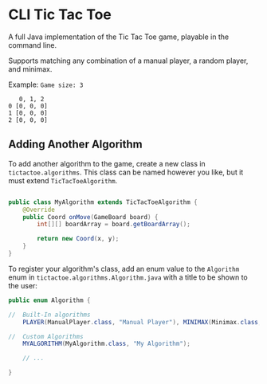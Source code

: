 # CLI Tic Tac Toe

A full Java implementation of the Tic Tac Toe game, playable in the command line.

Supports matching any combination of a manual player, a random player, and minimax.

Example:
`Game size: 3`
```
   0, 1, 2 
0 [0, 0, 0]
1 [0, 0, 0]
2 [0, 0, 0]
```

## Adding Another Algorithm

To add another algorithm to the game, create a new class in `tictactoe.algorithms`. This class can be named however you like, but it must extend `TicTacToeAlgorithm`.


```java

public class MyAlgorithm extends TicTacToeAlgorithm {
    @Override
    public Coord onMove(GameBoard board) {
        int[][] boardArray = board.getBoardArray();

        return new Coord(x, y);
    }
}
```

To register your algorithm's class, add an enum value to the `Algorithm` enum in `tictactoe.algorithms.Algorithm.java` with a title to be shown to the user:

```java
public enum Algorithm {

//  Built-In algorithms
    PLAYER(ManualPlayer.class, "Manual Player"), MINIMAX(Minimax.class, "Minimax"), RANDOM(Random.class, "Random"),

//  Custom Algorithms
    MYALGORITHM(MyAlgorithm.class, "My Algorithm");

    // ...

}

```

